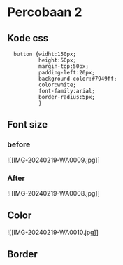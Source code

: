 # Percobaan 2
## Kode css
      button {widht:150px;
              height:50px;
              margin-top:50px;
              padding-left:20px;
              background-color:#7949ff;
              color:white;
              font-family:arial;
              border-radius:5px;
              }


## Font size
### before

![[IMG-20240219-WA0009.jpg]]

### After

![[IMG-20240219-WA0008.jpg]]

## Color

![[IMG-20240219-WA0010.jpg]]

## Border
